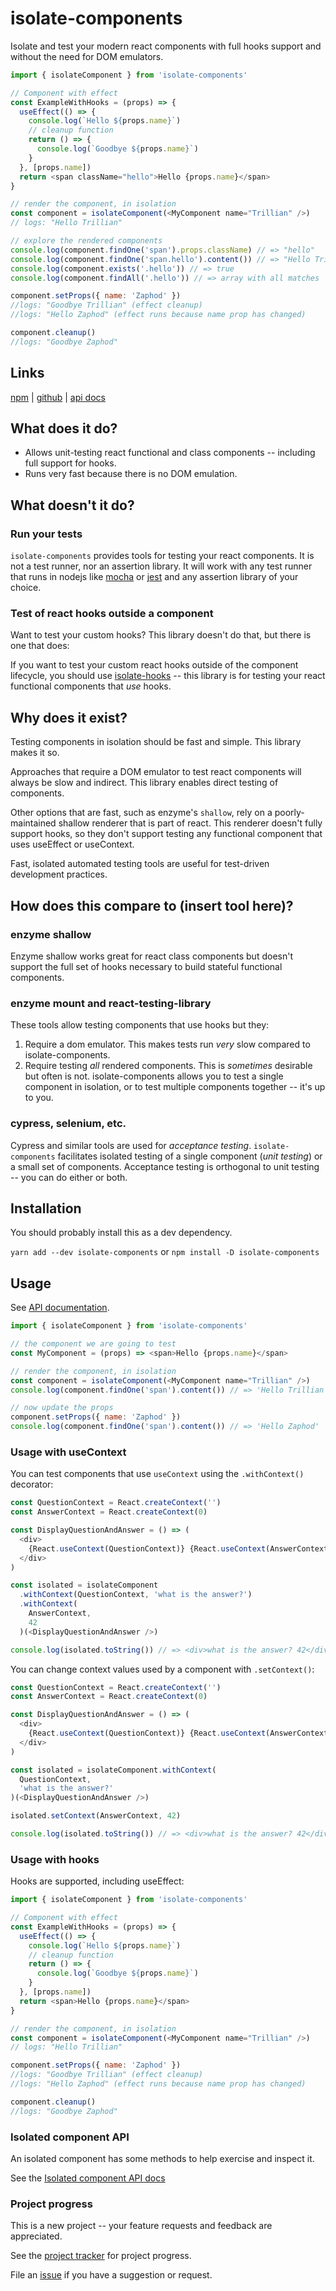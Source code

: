 # isolate-components

Isolate and test your modern react components with full hooks support and without the need for DOM emulators.

```js
import { isolateComponent } from 'isolate-components'

// Component with effect
const ExampleWithHooks = (props) => {
  useEffect(() => {
    console.log(`Hello ${props.name}`)
    // cleanup function
    return () => {
      console.log(`Goodbye ${props.name}`)
    }
  }, [props.name])
  return <span className="hello">Hello {props.name}</span>
}

// render the component, in isolation
const component = isolateComponent(<MyComponent name="Trillian" />)
// logs: "Hello Trillian"

// explore the rendered components
console.log(component.findOne('span').props.className) // => "hello"
console.log(component.findOne('span.hello').content()) // => "Hello Trillian"
console.log(component.exists('.hello')) // => true
console.log(component.findAll('.hello')) // => array with all matches

component.setProps({ name: 'Zaphod' })
//logs: "Goodbye Trillian" (effect cleanup)
//logs: "Hello Zaphod" (effect runs because name prop has changed)

component.cleanup()
//logs: "Goodbye Zaphod"
```

## Links

[npm](https://npmjs.com/package/isolate-components) | [github](https://github.com/davidmfoley/isolate-components) | [api docs](https://davidmfoley.github.io/isolate-components)

## What does it do?

- Allows unit-testing react functional and class components -- including full support for hooks.
- Runs very fast because there is no DOM emulation.

## What doesn't it do?

### Run your tests

`isolate-components` provides tools for testing your react components. It is not a test runner, nor an assertion library. It will work with any test runner that runs in nodejs like [mocha](https://mochajs.org/) or [jest](https://jestjs.io/) and any assertion library of your choice.

### Test of react hooks outside a component

Want to test your custom hooks? This library doesn't do that, but there is one that does:

If you want to test your custom react hooks outside of the component lifecycle, you should use [isolate-hooks](https://www.npmjs.com/package/isolate-hooks) -- this library is for testing your react functional components that _use_ hooks.

## Why does it exist?

Testing components in isolation should be fast and simple. This library makes it so.

Approaches that require a DOM emulator to test react components will always be slow and indirect. This library enables direct testing of components.

Other options that are fast, such as enzyme's `shallow`, rely on a poorly-maintained shallow renderer that is part of react. This renderer doesn't fully support hooks, so they don't support testing any functional component that uses useEffect or useContext.

Fast, isolated automated testing tools are useful for test-driven development practices.

## How does this compare to (insert tool here)?

### enzyme shallow

Enzyme shallow works great for react class components but doesn't support the full set of hooks necessary to build stateful functional components.

### enzyme mount and react-testing-library

These tools allow testing components that use hooks but they:

1. Require a dom emulator. This makes tests run _very_ slow compared to isolate-components.
1. Require testing _all_ rendered components. This is _sometimes_ desirable but often is not. isolate-components allows you to test a single component in isolation, or to test multiple components together -- it's up to you.

### cypress, selenium, etc.

Cypress and similar tools are used for _acceptance testing_. `isolate-components` facilitates isolated testing of a single component (_unit testing_) or a small set of components. Acceptance testing is orthogonal to unit testing -- you can do either or both.

## Installation

You should probably install this as a dev dependency.

`yarn add --dev isolate-components` or `npm install -D isolate-components`

## Usage

See [API documentation](https://davidmfoley.github.io/isolate-components/globals.html#isolatecomponent).

```js
import { isolateComponent } from 'isolate-components'

// the component we are going to test
const MyComponent = (props) => <span>Hello {props.name}</span>

// render the component, in isolation
const component = isolateComponent(<MyComponent name="Trillian" />)
console.log(component.findOne('span').content()) // => 'Hello Trillian'

// now update the props
component.setProps({ name: 'Zaphod' })
console.log(component.findOne('span').content()) // => 'Hello Zaphod'
```

### Usage with useContext

You can test components that use `useContext` using the `.withContext()` decorator:

```js
const QuestionContext = React.createContext('')
const AnswerContext = React.createContext(0)

const DisplayQuestionAndAnswer = () => (
  <div>
    {React.useContext(QuestionContext)} {React.useContext(AnswerContext)}
  </div>
)

const isolated = isolateComponent
  .withContext(QuestionContext, 'what is the answer?')
  .withContext(
    AnswerContext,
    42
  )(<DisplayQuestionAndAnswer />)

console.log(isolated.toString()) // => <div>what is the answer? 42</div>
```

You can change context values used by a component with `.setContext()`:

```js
const QuestionContext = React.createContext('')
const AnswerContext = React.createContext(0)

const DisplayQuestionAndAnswer = () => (
  <div>
    {React.useContext(QuestionContext)} {React.useContext(AnswerContext)}
  </div>
)

const isolated = isolateComponent.withContext(
  QuestionContext,
  'what is the answer?'
)(<DisplayQuestionAndAnswer />)

isolated.setContext(AnswerContext, 42)

console.log(isolated.toString()) // => <div>what is the answer? 42</div>
```

### Usage with hooks

Hooks are supported, including useEffect:

```js
import { isolateComponent } from 'isolate-components'

// Component with effect
const ExampleWithHooks = (props) => {
  useEffect(() => {
    console.log(`Hello ${props.name}`)
    // cleanup function
    return () => {
      console.log(`Goodbye ${props.name}`)
    }
  }, [props.name])
  return <span>Hello {props.name}</span>
}

// render the component, in isolation
const component = isolateComponent(<MyComponent name="Trillian" />)
// logs: "Hello Trillian"

component.setProps({ name: 'Zaphod' })
//logs: "Goodbye Trillian" (effect cleanup)
//logs: "Hello Zaphod" (effect runs because name prop has changed)

component.cleanup()
//logs: "Goodbye Zaphod"
```

### Isolated component API

An isolated component has some methods to help exercise and inspect it.

See the [Isolated component API docs](https://davidmfoley.github.io/isolate-components/interfaces/isolatedcomponent.html)

### Project progress

This is a new project -- your feature requests and feedback are appreciated.

See the [project tracker](https://github.com/davidmfoley/isolate-components/projects/1) for project progress.

File an [issue](https://github.com/davidmfoley/isolate-components/issues) if you have a suggestion or request.
